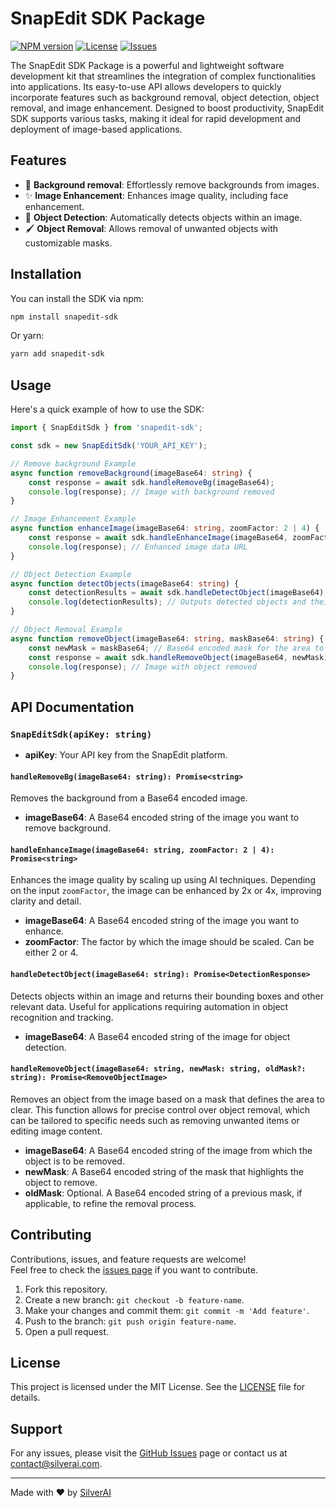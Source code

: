 
# SnapEdit SDK Package

[![NPM version](https://img.shields.io/npm/v/snapedit-sdk.svg)](https://www.npmjs.com/package/snapedit-sdk)
[![License](https://img.shields.io/npm/l/snapedit-sdk.svg)](https://github.com/sfunvn/snapedit-sdk/blob/main/LICENSE)
[![Issues](https://img.shields.io/github/issues/your-username/snapedit-sdk)](https://github.com/sfunvn/snapedit-sdk/issues)

The SnapEdit SDK Package is a powerful and lightweight software development kit that streamlines the integration of complex functionalities into applications. Its easy-to-use API allows developers to quickly incorporate features such as background removal, object detection, object removal, and image enhancement. Designed to boost productivity, SnapEdit SDK supports various tasks, making it ideal for rapid development and deployment of image-based applications.

## Features

- 🌟 **Background removal**: Effortlessly remove backgrounds from images.
- ✨ **Image Enhancement**: Enhances image quality, including face enhancement.
- 🎨 **Object Detection**: Automatically detects objects within an image.
- 🖌 **Object Removal**: Allows removal of unwanted objects with customizable masks.
  
## Installation

You can install the SDK via npm:

```bash
npm install snapedit-sdk
```

Or yarn:

```bash
yarn add snapedit-sdk
```

## Usage

Here's a quick example of how to use the SDK:

```typescript
import { SnapEditSdk } from 'snapedit-sdk';

const sdk = new SnapEditSdk('YOUR_API_KEY');

// Remove background Example
async function removeBackground(imageBase64: string) {
    const response = await sdk.handleRemoveBg(imageBase64);
    console.log(response); // Image with background removed
}

// Image Enhancement Example
async function enhanceImage(imageBase64: string, zoomFactor: 2 | 4) {
    const response = await sdk.handleEnhanceImage(imageBase64, zoomFactor);
    console.log(response); // Enhanced image data URL
}

// Object Detection Example
async function detectObjects(imageBase64: string) {
    const detectionResults = await sdk.handleDetectObject(imageBase64);
    console.log(detectionResults); // Outputs detected objects and their coordinates
}

// Object Removal Example
async function removeObject(imageBase64: string, maskBase64: string) {
    const newMask = maskBase64; // Base64 encoded mask for the area to remove
    const response = await sdk.handleRemoveObject(imageBase64, newMask);
    console.log(response); // Image with object removed
}
```

## API Documentation

### `SnapEditSdk(apiKey: string)`

- **apiKey**: Your API key from the SnapEdit platform.
  
#### `handleRemoveBg(imageBase64: string): Promise<string>`

Removes the background from a Base64 encoded image.

- **imageBase64**: A Base64 encoded string of the image you want to remove background.


#### `handleEnhanceImage(imageBase64: string, zoomFactor: 2 | 4): Promise<string>`

Enhances the image quality by scaling up using AI techniques. Depending on the input `zoomFactor`, the image can be enhanced by 2x or 4x, improving clarity and detail.

- **imageBase64**: A Base64 encoded string of the image you want to enhance.
- **zoomFactor**: The factor by which the image should be scaled. Can be either 2 or 4.


#### `handleDetectObject(imageBase64: string): Promise<DetectionResponse>`

Detects objects within an image and returns their bounding boxes and other relevant data. Useful for applications requiring automation in object recognition and tracking.

- **imageBase64**: A Base64 encoded string of the image for object detection.


#### `handleRemoveObject(imageBase64: string, newMask: string, oldMask?: string): Promise<RemoveObjectImage>`

Removes an object from the image based on a mask that defines the area to clear. This function allows for precise control over object removal, which can be tailored to specific needs such as removing unwanted items or editing image content.

- **imageBase64**: A Base64 encoded string of the image from which the object is to be removed.
- **newMask**: A Base64 encoded string of the mask that highlights the object to remove.
- **oldMask**: Optional. A Base64 encoded string of a previous mask, if applicable, to refine the removal process.


## Contributing

Contributions, issues, and feature requests are welcome!  
Feel free to check the [issues page](https://github.com/sfunvn/snapedit-sdk/issues) if you want to contribute.

1. Fork this repository.
2. Create a new branch: `git checkout -b feature-name`.
3. Make your changes and commit them: `git commit -m 'Add feature'`.
4. Push to the branch: `git push origin feature-name`.
5. Open a pull request.

## License

This project is licensed under the MIT License. See the [LICENSE](https://github.com/sfunvn/snapedit-sdk/blob/main/LICENSE) file for details.

## Support

For any issues, please visit the [GitHub Issues](https://github.com/sfunvn/snapedit-sdk/issues) page or contact us at [contact@silverai.com](mailto:your-email@example.com).

---

Made with ❤️ by [SilverAI](https://github.com/minhquyen96)
